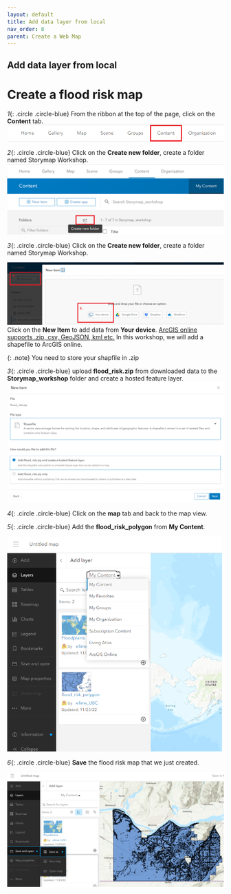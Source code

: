 ```yaml
---
layout: default
title: Add data layer from local
nav_order: 8
parent: Create a Web Map
---
```

## Add data layer from local 

# Create a flood risk map

*1*{: .circle .circle-blue} From the ribbon at the top of the page, click on the **Content** tab. 
![click_on_content](images/Click_on_content.png)


*2*{: .circle .circle-blue} Click on the **Create new folder**, create a folder named Storymap Workshop.
![click_on_content](images/Create_folder.png)


*3*{: .circle .circle-blue} Click on the **Create new folder**, create a folder named Storymap Workshop.

![click_on_content](images/add_item.png) Click on the **New Item** to add data from **Your device**. [ArcGIS online supports .zip, csv, GeoJSON, kml etc.](https://doc.arcgis.com/en/arcgis-online/reference/supported-items.htm) In this workshop, we will add a shapefile to ArcGIS online. 

{: .note}
You need to store your shapfile in .zip


*3*{: .circle .circle-blue} upload **flood_risk.zip** from downloaded data to the **Storymap_workshop** folder and create a hosted feature layer.
![click_on_content](images/upload_zip.png)

*4*{: .circle .circle-blue} Click on the **map** tab and back to the map view.

*5*{: .circle .circle-blue} Add the **flood_risk_polygon** from **My Content**.

<img src="images/add_local_file.png" alt="add_data" style="height: 500px; width:500px;"/>

*6*{: .circle .circle-blue} **Save** the flood risk map that we just created.

![click_on_content](images/Save_map.png)

